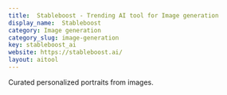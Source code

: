 ```yaml
---
title:  Stableboost - Trending AI tool for Image generation
display_name:  Stableboost
category: Image generation
category_slug: image-generation
key: stableboost_ai
website: https://stableboost.ai/
layout: aitool
---
```


Curated personalized portraits from images.

